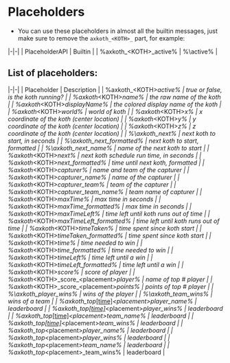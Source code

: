 # Placeholders

* You can use these placeholders in almost all the builtin messages, just make sure to remove the `axkoth_<KOTH>_` part, for example:

|-|-|
| PlaceholderAPI | Builtin |
| %axkoth_\<KOTH>_active\% | %\active\% |

## List of placeholders:
|-|-|
| Placeholder | Description |
| %axkoth_\<KOTH>_active%  | true or false, is the koth running? |
| %axkoth_\<KOTH>_name% | the raw name of the koth |
| %axkoth_\<KOTH>_displayName% | the colored display name of the koth |
| %axkoth_\<KOTH>_world% | world of koth |
| %axkoth_\<KOTH>_x% | x coordinate of the koth (center location) |
| %axkoth_\<KOTH>_y% | y coordinate of the koth (center location) |
| %axkoth_\<KOTH>_z% | z coordinate of the koth (center location) |
| %\axkoth_next% | next koth to start, in seconds |
| %\axkoth_next_formatted% | next koth to start, formatted |
| %\axkoth_next_name% | name of the next koth to start |
| %axkoth_\<KOTH>_next% | next koth schedule run time, in seconds |
| %axkoth_\<KOTH>_next_formatted% | time until next koth, formatted |
| %axkoth_\<KOTH>_capturer% | name and team of the capturer |
| %axkoth_\<KOTH>_capturer_name% | name of the capturer |
| %axkoth_\<KOTH>_capturer_team% | team of the capturer |
| %axkoth_\<KOTH>_capturer_team_name% | team name of capturer |
| %axkoth_\<KOTH>_maxTime% | max time in seconds |
| %axkoth_\<KOTH>_maxTime_formatted% | max time in seconds |
| %axkoth_\<KOTH>_maxTimeLeft% | time left until koth runs out of time |
| %axkoth_\<KOTH>_maxTimeLeft_formatted% | time left until koth runs out of time |
| %axkoth_\<KOTH>_timeTaken% | time spent since koth start |
| %axkoth_\<KOTH>_timeTaken_formatted% | time spent since koth start |
| %axkoth_\<KOTH>_time% | time needed to win |
| %axkoth_\<KOTH>_time_formatted% | time needed to win |
| %axkoth_\<KOTH>_timeLeft% | time left until a win |
| %axkoth_\<KOTH>_timeLeft_formatted% | time left until a win |
| %axkoth_\<KOTH>_score% | score of player |
| %axkoth_\<KOTH>\_score_\<placement\>_player% | name of top # player |
| %axkoth_\<KOTH>\_score_\<placement\>_points% | points of top # player |
| %\axkoth_player_wins% | wins of the player |
| %\axkoth_team_wins% | wins of a team |
| %axkoth_top_[\[time\]](AxKoth-Time.md)_\<placement\>_player_name% | leaderboard |
| %axkoth_top_[\[time\]](AxKoth-Time.md)_\<placement\>_player_wins% | leaderboard |
| %axkoth_top_[\[time\]](AxKoth-Time.md)_\<placement\>_team_name% | leaderboard |
| %axkoth_top_[\[time\]](AxKoth-Time.md)_\<placement\>_team_wins% | leaderboard |
| %axkoth_top_\<placement\>_player_name% | leaderboard |
| %axkoth_top_\<placement\>_player_wins% | leaderboard |
| %axkoth_top_\<placement\>_team_name% | leaderboard |
| %axkoth_top_\<placement\>_team_wins% | leaderboard |
